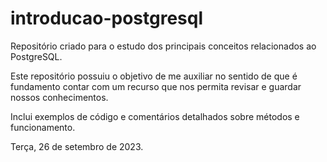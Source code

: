 # introducao-postgresql
 
Repositório criado para o estudo dos principais conceitos relacionados ao PostgreSQL.

Este repositório possuiu o objetivo de me auxiliar no sentido de que é fundamento contar com um recurso que nos permita revisar e guardar nossos conhecimentos.

Inclui exemplos de código e comentários detalhados sobre métodos e funcionamento.

Terça, 26 de setembro de 2023.